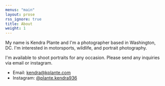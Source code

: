 ```yaml
---
menus: "main"
layout: prose
rss_ignore: true
title: About
weight: 1
---
```


My name is Kendra Plante and I'm a photographer based in Washington, DC. I'm interested in motorsports, wildlife, and portrait photography. 

I'm available to shoot portraits for any occasion. Please send any inquiries via email or instagram. 

- Email: [kendra@kplante.com](mailto:kendra@kplante.com)
- Instagram: [@plante.kendra936](https://www.instagram.com/plante.kendra936/)
